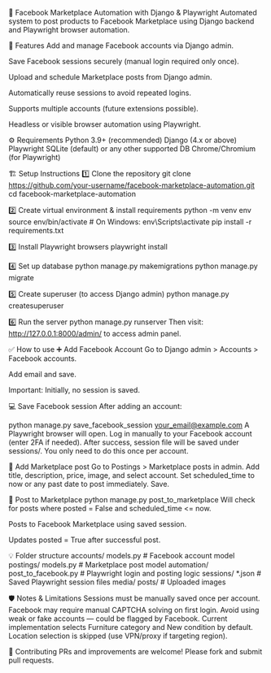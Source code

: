 🚀 Facebook Marketplace Automation with Django & Playwright
Automated system to post products to Facebook Marketplace using Django backend and Playwright browser automation.

📄 Features
Add and manage Facebook accounts via Django admin.

Save Facebook sessions securely (manual login required only once).

Upload and schedule Marketplace posts from Django admin.

Automatically reuse sessions to avoid repeated logins.

Supports multiple accounts (future extensions possible).

Headless or visible browser automation using Playwright.

⚙️ Requirements
Python 3.9+ (recommended)
Django (4.x or above)
Playwright
SQLite (default) or any other supported DB
Chrome/Chromium (for Playwright)

🏗️ Setup Instructions
1️⃣ Clone the repository
git clone https://github.com/your-username/facebook-marketplace-automation.git
cd facebook-marketplace-automation

2️⃣ Create virtual environment & install requirements
python -m venv env
source env/bin/activate      # On Windows: env\Scripts\activate
pip install -r requirements.txt

3️⃣ Install Playwright browsers
playwright install

4️⃣ Set up database
python manage.py makemigrations
python manage.py migrate

5️⃣ Create superuser (to access Django admin)
python manage.py createsuperuser

6️⃣ Run the server
python manage.py runserver
Then visit: http://127.0.0.1:8000/admin/ to access admin panel.

✅ How to use
➕ Add Facebook Account
Go to Django admin > Accounts > Facebook accounts.

Add email and save.

Important: Initially, no session is saved.

💻 Save Facebook session
After adding an account:

python manage.py save_facebook_session your_email@example.com
A Playwright browser will open.
Log in manually to your Facebook account (enter 2FA if needed).
After success, session file will be saved under sessions/.
You only need to do this once per account.

📝 Add Marketplace post
Go to Postings > Marketplace posts in admin.
Add title, description, price, image, and select account.
Set scheduled_time to now or any past date to post immediately.
Save.

🚀 Post to Marketplace
python manage.py post_to_marketplace
Will check for posts where posted = False and scheduled_time <= now.

Posts to Facebook Marketplace using saved session.

Updates posted = True after successful post.

💡 Folder structure
accounts/
    models.py        # Facebook account model
postings/
    models.py        # Marketplace post model
automation/
    post_to_facebook.py  # Playwright login and posting logic
sessions/
    *.json           # Saved Playwright session files
media/
    posts/           # Uploaded images

🛡️ Notes & Limitations
Sessions must be manually saved once per account.
Facebook may require manual CAPTCHA solving on first login.
Avoid using weak or fake accounts — could be flagged by Facebook.
Current implementation selects Furniture category and New condition by default.
Location selection is skipped (use VPN/proxy if targeting region).

🤝 Contributing
PRs and improvements are welcome! Please fork and submit pull requests.
